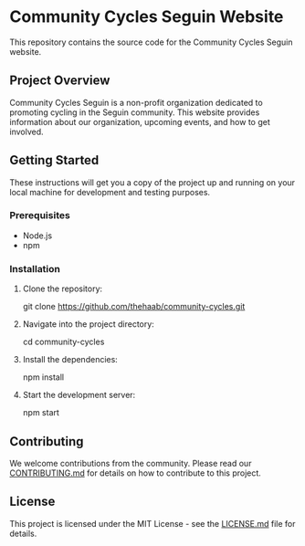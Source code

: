 # Community Cycles Seguin Website

This repository contains the source code for the Community Cycles Seguin website.

## Project Overview

Community Cycles Seguin is a non-profit organization dedicated to promoting cycling in the Seguin community. This website provides information about our organization, upcoming events, and how to get involved.

## Getting Started

These instructions will get you a copy of the project up and running on your local machine for development and testing purposes.

### Prerequisites

- Node.js
- npm

### Installation

1. Clone the repository:
  
   git clone https://github.com/thehaab/community-cycles.git
   
2. Navigate into the project directory:
  
   cd community-cycles
 
3. Install the dependencies:
 
   npm install
  
4. Start the development server:
  
   npm start
 

## Contributing

We welcome contributions from the community. Please read our [CONTRIBUTING.md](CONTRIBUTING.md) for details on how to contribute to this project.

## License

This project is licensed under the MIT License - see the [LICENSE.md](LICENSE.md) file for details.

